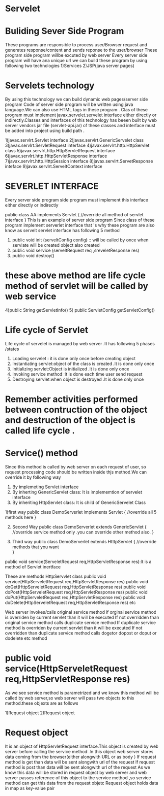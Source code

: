 # Servelet

Buliding Sever Side Program
===========================
These programs are responsible to process user/Browser request and generates response/content and sends reponse to the user/browser
These program side program willbe excuted by web server
Every server side program will have ana unique url
we can build these program by using following two technologies
1)Services
2)JSP(java server pages)

Servelets technology
====================
By using this technology we can build dynamic web pages/server side program Code of server side program will be written using java language.We can also use HTML tags in these program .
Clas  of these program must implement javax.servelet.servelet interface either directly or indirectly.Classes and interfaces of this technology has beeen built by web server vendors jar file (servlet-api.jar) of these classes and interface must be added into project using build path .

1)javax.servlrt.Servlet interface
2)javax.servlrt.GenericServelet class
3)javax.servlrt.ServletRequest interface 
4)javax.servlrt.http.HttpServlet class
5)javax.servlrt.http.HttpServletRequest interface 
6)javax.servlrt.http.HttpServletResponse interface 
7)javax.servlrt.http.HttpSession interface
8)javax.servlrt.ServetResponse inteface 
9)javax.servlrt.ServeltContext interface 


SEVERLET INTERFACE 
==================
Every server side program side program must implement this interface either directly or indirectly 

public class AA implements Servlet
{
//override all method of servlet interface
}
This is an example of server side program 
Since class of these program implement serverlet interface that 's why these program are also know as servelt 
servlet interface has following 5 method 
1) public void init (serveltConfig config) :: will be called by once when servlate will be  created object also  created  
2) public void service (serveltRequest req ,sreveletResponse res)
3) public void destroy()

 these above method are life cycle method of servlet will be called by web service 
 =================================================================================
 4)public String getServletInfo()
 5) public ServletConfig getServletConfig()


 Life cycle of Servlet
 =====================
 Life cycle of servelet is managed by web server .It has following 5 phases /states 
 1) Loading servelet : it is done only once before creating object
 2) Instantiating servlet:object of the class is created .It is done only once
 3) Initializing servlet:Object is initialized .It is done only once
 4) Invoking service method :It is done each time user send request
 5) Destroying servlet:when object is destroyed .It is done only once

 Remember activities performed between contruction of the object and destruction of the object is called life cycle .
===================================================================================================================

Service() method 
================
Since this method is called by web server on each request of user, so request processing code should be written inside thjs method.We can override it by following way 
1) By implemeting Servlet interface
2) By inherting GenericServlet class: It is implememtion of servelet interface
3)  By inheriting HttpServlet class: It is child  of GenericServelet Class

1)first way 
public class DemoServerlet implements Servlet
{
//override all 5 methods here 
}

2) Second Way
public class DemoServerlet extends  GenericServlet
{
//override service method only .you can override other method also. 
}   

3) Third way
public class DemoServerlet extends  HtttpServlet
{
//override  methods that you want  
}

public void service(ServeletRequest req,HttpServletResponse res):It is a method of Servlet inertface 

These are methods HttpServvlet class
public void service(HttpServeletRequest req,HttpServletResponse res)
public void doGet(HttpServeletRequest req,HttpServletResponse res)
public void doPost(HttpServeletRequest req,HttpServletResponse res)
public void doPut(HttpServeletRequest req,HttpServletResponse res)
public void doDelete(HttpServeletRequest req,HttpServletResponse res)
etc 

Web server invokes/calls original service method
if orginal service method is overriden by current servlet than it will be executed
If not overridden than original service method calls duplicate service method 
If duplicate service method is overriden by current servlet than it will be executed
If not overridden than duplicate service method calls dogetor dopost or doput or dodelete etc method

public void service(HttpServeletRequest req,HttpServletResponse res)
====================================================================
 As we see service method is parametrized and we know this method will be called by web server,so web server will pass two objects to this method.these objexts are as follows 
 
1)Request object
2)Request object

Request object
==============
It is an object of HttpServletRequest interface.This object is created by web server before calling the service method .In this object web server stores data coming from 
the browser(either alongwith URL or as body )
If request method is get than data will be sent alongwith url of the request
If request method is post than data will be sent alongwith url of the request
As we know this data will be stored in request object by web server and web server passes reference of this object to the service method ,so service method can get this
data from the request objetc
Request object holds data in map as key-value pair


